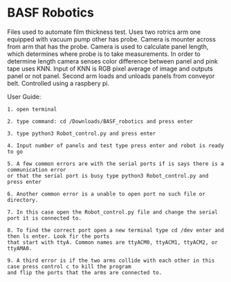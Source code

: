 # BASF Robotics

Files used to automate film thickness test. Uses two rotrics arm one equipped with vacuum pump other has probe. Camera is mounter across from arm that has the probe. Camera is used to calculate panel length, which determines where probe is to take measurements. In order to determine length camera senses color difference between panel and pink tape uses KNN. Input of KNN is RGB pixel average of image and outputs panel or not panel. Second arm loads and unloads panels from conveyor belt. Controlled using a raspbery pi.

User Guide:

    1. open terminal
    
    2. type command: cd /Downloads/BASF_robotics and press enter
    
    3. type python3 Robot_control.py and press enter
    
    4. Input number of panels and test type press enter and robot is ready to go 
    
    5. A few common errors are with the serial ports if is says there is a communication error
    or that the serial port is busy type python3 Robot_control.py and press enter
    
    6. Another common error is a unable to open port no such file or directory.
    
    7. In this case open the Robot_control.py file and change the serial port it is connected to.
    
    8. To find the correct port open a new terminal type cd /dev enter and then ls enter. Look fir the ports 
    that start with ttyA. Common names are ttyACM0, ttyACM1, ttyACM2, or ttyAMA0.
    
    9. A third error is if the two arms collide with each other in this case press control c to kill the program 
    and flip the ports that the arms are connected to.
    
